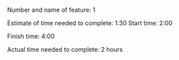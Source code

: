 Number and name of feature: 1

Estimate of time needed to complete: 1:30
Start time: 2:00

Finish time: 4:00

Actual time needed to complete: 2 hours